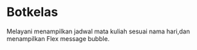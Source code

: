 # Botkelas
Melayani menampilkan jadwal mata kuliah sesuai nama hari,dan menampilkan Flex message bubble.
